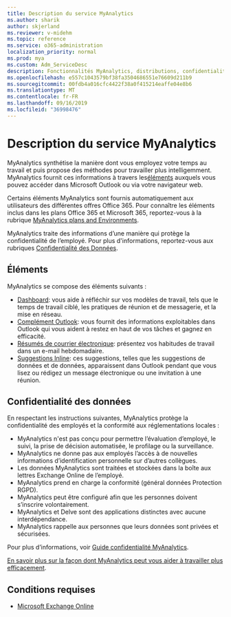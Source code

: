 ```yaml
---
title: Description du service MyAnalytics
ms.author: sharik
author: skjerland
ms.reviewer: v-midehm
ms.topic: reference
ms.service: o365-administration
localization_priority: normal
ms.prod: mya
ms.custom: Adm_ServiceDesc
description: Fonctionnalités MyAnalytics, distributions, confidentialité et conditions préalables
ms.openlocfilehash: e557c1043579bf38fa3504686551e76609d211b9
ms.sourcegitcommit: 00fdb4a016cfc4422f38a0f415214eaffe04e8b6
ms.translationtype: MT
ms.contentlocale: fr-FR
ms.lasthandoff: 09/16/2019
ms.locfileid: "36998476"
---
```

# <a name="myanalytics-service-description"></a>Description du service MyAnalytics

MyAnalytics synthétise la manière dont vous employez votre temps au travail et puis propose des méthodes pour travailler plus intelligemment. MyAnalytics fournit ces informations à travers les[éléments](#elements) auxquels vous pouvez accéder dans Microsoft Outlook ou via votre navigateur web.

Certains éléments MyAnalytics sont fournis automatiquement aux utilisateurs des différentes offres Office 365. Pour connaître les éléments inclus dans les plans Office 365 et Microsoft 365, reportez-vous à la rubrique [MyAnalytics plans and Environments](https://docs.microsoft.com/workplace-analytics/myanalytics/overview/plans-environments).  

MyAnalytics traite des informations d’une manière qui protège la confidentialité de l’employé. Pour plus d'informations, reportez-vous aux rubriques [ Confidentialité des Données](#data-privacy).

## <a name="elements"></a>Éléments

MyAnalytics se compose des éléments suivants :

* [Dashboard](https://docs.microsoft.com/workplace-analytics/myanalytics/use/dashboard-2): vous aide à réfléchir sur vos modèles de travail, tels que le temps de travail ciblé, les pratiques de réunion et de messagerie, et la mise en réseau.
* [Complément Outlook](https://docs.microsoft.com/workplace-analytics/myanalytics/use/add-in): vous fournit des informations exploitables dans Outlook qui vous aident à restez en haut de vos tâches et gagnez en efficacité.
* [Résumés de courrier électronique](https://docs.microsoft.com/workplace-analytics/myanalytics/use/email-digest-2): présentez vos habitudes de travail dans un e-mail hebdomadaire.
* [Suggestions Inline](https://docs.microsoft.com/workplace-analytics/myanalytics/use/mya-notifications): ces suggestions, telles que les suggestions de données et de données, apparaissent dans Outlook pendant que vous lisez ou rédigez un message électronique ou une invitation à une réunion.

## <a name="data-privacy"></a>Confidentialité des données

En respectant les instructions suivantes, MyAnalytics protège la confidentialité des employés et la conformité aux réglementations locales :

* MyAnalytics n'est pas conçu pour permettre l’évaluation d’employé, le suivi, la prise de décision automatisée, le profilage ou la surveillance.
* MyAnalytics ne donne pas aux employés l’accès à de nouvelles informations d’identification personnelle sur d’autres collègues.
* Les données MyAnalytics sont traitées et stockées dans la boîte aux lettres Exchange Online de l’employé.
* MyAnalytics prend en charge la conformité (général données Protection RGPD).
* MyAnalytics peut être configuré afin que les personnes doivent s’inscrire volontairement.
* MyAnalytics et Delve sont des applications distinctes avec aucune interdépendance.
* MyAnalytics rappelle aux personnes que leurs données sont privées et sécurisées.

Pour plus d’informations, voir [Guide confidentialité MyAnalytics](https://docs.microsoft.com/workplace-analytics/myanalytics/overview/privacy-guide).

[En savoir plus sur la façon dont MyAnalytics peut vous aider à travailler plus efficacement](https://products.office.com/business/myanalytics-personal-analytics).

## <a name="prerequisites"></a>Conditions requises

* [Microsoft Exchange Online](https://docs.microsoft.com/office365/servicedescriptions/exchange-online-service-description/exchange-online-service-description)
